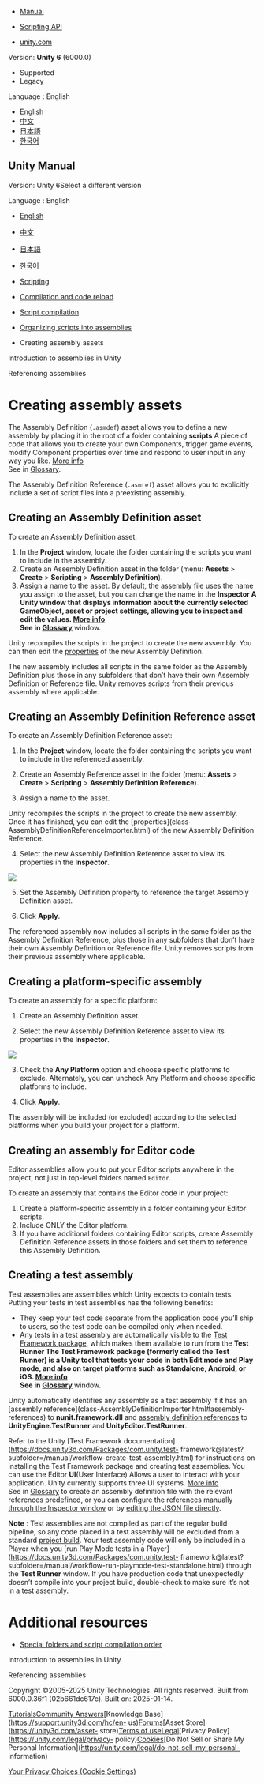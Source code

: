 [](https://docs.unity3d.com)

  * [Manual](../Manual/index.html)
  * [Scripting API](../ScriptReference/index.html)

  * [unity.com](https://unity.com/)

Version: **Unity 6** (6000.0)

  * Supported
  * Legacy

Language : English

  * [English](/Manual/assembly-definitions-creating.html)
  * [中文](/cn/current/Manual/assembly-definitions-creating.html)
  * [日本語](/ja/current/Manual/assembly-definitions-creating.html)
  * [한국어](/kr/current/Manual/assembly-definitions-creating.html)

[](https://docs.unity3d.com)

## Unity Manual

Version: Unity 6Select a different version

Language : English

  * [English](/Manual/assembly-definitions-creating.html)
  * [中文](/cn/current/Manual/assembly-definitions-creating.html)
  * [日本語](/ja/current/Manual/assembly-definitions-creating.html)
  * [한국어](/kr/current/Manual/assembly-definitions-creating.html)

  * [Scripting](scripting.html)
  * [Compilation and code reload ](compilation-and-code-reload.html)
  * [Script compilation](script-compilation.html)
  * [Organizing scripts into assemblies](assembly-definition-files.html)
  * Creating assembly assets

[](assembly-definitions-intro.html)

Introduction to assemblies in Unity

[](assembly-definitions-referencing.html)

Referencing assemblies

# Creating assembly assets

The Assembly Definition (`.asmdef`) asset allows you to define a new assembly
by placing it in the root of a folder containing **scripts** A piece of code
that allows you to create your own Components, trigger game events, modify
Component properties over time and respond to user input in any way you like.
[More info](creating-scripts.html)  
See in [Glossary](Glossary.html#Scripts).

The Assembly Definition Reference (`.asmref`) asset allows you to explicitly
include a set of script files into a preexisting assembly.

## Creating an Assembly Definition asset

To create an Assembly Definition asset:

  1. In the **Project** window, locate the folder containing the scripts you want to include in the assembly.
  2. Create an Assembly Definition asset in the folder (menu: **Assets** > **Create** > **Scripting** > **Assembly Definition**).
  3. Assign a name to the asset. By default, the assembly file uses the name you assign to the asset, but you can change the name in the ****Inspector** A Unity window that displays information about the currently selected GameObject, asset or project settings, allowing you to inspect and edit the values. [More info](UsingTheInspector.html)  
See in [Glossary](Glossary.html#Inspector)** window.

Unity recompiles the scripts in the project to create the new assembly. You
can then edit the [properties](class-AssemblyDefinitionImporter.html) of the
new Assembly Definition.

The new assembly includes all scripts in the same folder as the Assembly
Definition plus those in any subfolders that don’t have their own Assembly
Definition or Reference file. Unity removes scripts from their previous
assembly where applicable.

## Creating an Assembly Definition Reference asset

To create an Assembly Definition Reference asset:

  1. In the **Project** window, locate the folder containing the scripts you want to include in the referenced assembly.

  2. Create an Assembly Reference asset in the folder (menu: **Assets** > **Create** > **Scripting** > **Assembly Definition Reference**).

  3. Assign a name to the asset.

Unity recompiles the scripts in the project to create the new assembly. Once
it has finished, you can edit the [properties](class-
AssemblyDefinitionReferenceImporter.html) of the new Assembly Definition
Reference.

  4. Select the new Assembly Definition Reference asset to view its properties in the **Inspector**.

![](../uploads/Main/asmdef-2.png)

  5. Set the Assembly Definition property to reference the target Assembly Definition asset.

  6. Click **Apply**.

The referenced assembly now includes all scripts in the same folder as the
Assembly Definition Reference, plus those in any subfolders that don’t have
their own Assembly Definition or Reference file. Unity removes scripts from
their previous assembly where applicable.

## Creating a platform-specific assembly

To create an assembly for a specific platform:

  1. Create an Assembly Definition asset.

  2. Select the new Assembly Definition Reference asset to view its properties in the **Inspector**.

![](../uploads/Main/asmdef-3.png)

  3. Check the **Any Platform** option and choose specific platforms to exclude. Alternately, you can uncheck Any Platform and choose specific platforms to include.

  4. Click **Apply**.

The assembly will be included (or excluded) according to the selected
platforms when you build your project for a platform.

## Creating an assembly for Editor code

Editor assemblies allow you to put your Editor scripts anywhere in the
project, not just in top-level folders named `Editor`.

To create an assembly that contains the Editor code in your project:

  1. Create a platform-specific assembly in a folder containing your Editor scripts.
  2. Include ONLY the Editor platform.
  3. If you have additional folders containing Editor scripts, create Assembly Definition Reference assets in those folders and set them to reference this Assembly Definition.

## Creating a test assembly

Test assemblies are assemblies which Unity expects to contain tests. Putting
your tests in test assemblies has the following benefits:

  * They keep your test code separate from the application code you’ll ship to users, so the test code can be compiled only when needed.
  * Any tests in a test assembly are automatically visible to the [Test Framework package](testing-editortestsrunner.html), which makes them available to run from the ****Test Runner** The Test Framework package (formerly called the Test Runner) is a Unity tool that tests your code in both Edit mode and Play mode, and also on target platforms such as Standalone, Android, or iOS. [More info](https://docs.unity3d.com/Packages/com.unity.test-framework@latest)  
See in [Glossary](Glossary.html#TestRunner)** window.

Unity automatically identifies any assembly as a test assembly if it has an
[assembly reference](class-AssemblyDefinitionImporter.html#assembly-
references) to **nunit.framework.dll** and [assembly definition
references](class-AssemblyDefinitionImporter.html#asmdef-references) to
**UnityEngine.TestRunner** and **UnityEditor.TestRunner**.

Refer to the Unity [Test Framework
documentation](https://docs.unity3d.com/Packages/com.unity.test-
framework@latest?subfolder=/manual/workflow-create-test-assembly.html) for
instructions on installing the Test Framework package and creating test
assemblies. You can use the Editor **UI**(User Interface) Allows a user to
interact with your application. Unity currently supports three UI systems.
[More info](UI-system-compare.html)  
See in [Glossary](Glossary.html#UI) to create an assembly definition file with
the relevant references predefined, or you can configure the references
manually [through the Inspector window](class-AssemblyDefinitionImporter.html)
or by [editing the JSON file directly](assembly-definition-file-format.html).

**Note** : Test assemblies are not compiled as part of the regular build
pipeline, so any code placed in a test assembly will be excluded from a
standard [project build](BuildSettings.html). Your test assembly code will
only be included in a Player when you [run Play Mode tests in a
Player](https://docs.unity3d.com/Packages/com.unity.test-
framework@latest?subfolder=/manual/workflow-run-playmode-test-standalone.html)
through the **Test Runner** window. If you have production code that
unexpectedly doesn’t compile into your project build, double-check to make
sure it’s not in a test assembly.

# Additional resources

  * [Special folders and script compilation order](script-compile-order-folders.html)

[](assembly-definitions-intro.html)

Introduction to assemblies in Unity

[](assembly-definitions-referencing.html)

Referencing assemblies

Copyright ©2005-2025 Unity Technologies. All rights reserved. Built from
6000.0.36f1 (02b661dc617c). Built on: 2025-01-14.

[Tutorials](https://learn.unity.com/)[Community
Answers](https://answers.unity3d.com)[Knowledge
Base](https://support.unity3d.com/hc/en-
us)[Forums](https://forum.unity3d.com)[Asset Store](https://unity3d.com/asset-
store)[Terms of
use](https://docs.unity3d.com/Manual/TermsOfUse.html)[Legal](https://unity.com/legal)[Privacy
Policy](https://unity.com/legal/privacy-
policy)[Cookies](https://unity.com/legal/cookie-policy)[Do Not Sell or Share
My Personal Information](https://unity.com/legal/do-not-sell-my-personal-
information)

[Your Privacy Choices (Cookie Settings)](javascript:void\(0\);)

